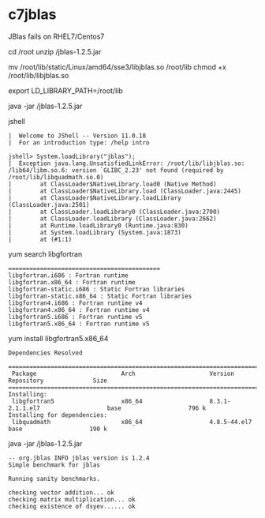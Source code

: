 # c7jblas
JBlas fails on RHEL7/Centos7

cd /root
unzip /jblas-1.2.5.jar

mv /root/lib/static/Linux/amd64/sse3/libjblas.so /root/lib
chmod +x /root/lib/libjblas.so

export LD_LIBRARY_PATH=/root/lib

java -jar /jblas-1.2.5.jar

jshell
```
|  Welcome to JShell -- Version 11.0.18
|  For an introduction type: /help intro

jshell> System.loadLibrary("jblas");
|  Exception java.lang.UnsatisfiedLinkError: /root/lib/libjblas.so: /lib64/libm.so.6: version `GLIBC_2.23' not found (required by /root/lib/libquadmath.so.0)
|        at ClassLoader$NativeLibrary.load0 (Native Method)
|        at ClassLoader$NativeLibrary.load (ClassLoader.java:2445)
|        at ClassLoader$NativeLibrary.loadLibrary (ClassLoader.java:2501)
|        at ClassLoader.loadLibrary0 (ClassLoader.java:2700)
|        at ClassLoader.loadLibrary (ClassLoader.java:2662)
|        at Runtime.loadLibrary0 (Runtime.java:830)
|        at System.loadLibrary (System.java:1873)
|        at (#1:1)
```


yum search libgfortran

```
===========================================
libgfortran.i686 : Fortran runtime
libgfortran.x86_64 : Fortran runtime
libgfortran-static.i686 : Static Fortran libraries
libgfortran-static.x86_64 : Static Fortran libraries
libgfortran4.i686 : Fortran runtime v4
libgfortran4.x86_64 : Fortran runtime v4
libgfortran5.i686 : Fortran runtime v5
libgfortran5.x86_64 : Fortran runtime v5
```

yum install libgfortran5.x86_64

```
Dependencies Resolved

========================================================================================================================
 Package                        Arch                     Version                           Repository              Size
========================================================================================================================
Installing:
 libgfortran5                   x86_64                   8.3.1-2.1.1.el7                   base                   796 k
Installing for dependencies:
 libquadmath                    x86_64                   4.8.5-44.el7                      base                   190 k
```


java -jar /jblas-1.2.5.jar

```
-- org.jblas INFO jblas version is 1.2.4
Simple benchmark for jblas

Running sanity benchmarks.

checking vector addition... ok
checking matrix multiplication... ok
checking existence of dsyev...... ok
```
